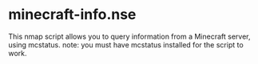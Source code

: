 # minecraft-info.nse
This nmap script allows you to query information from a Minecraft server, using mcstatus. note: you must have mcstatus installed for the script to work.
